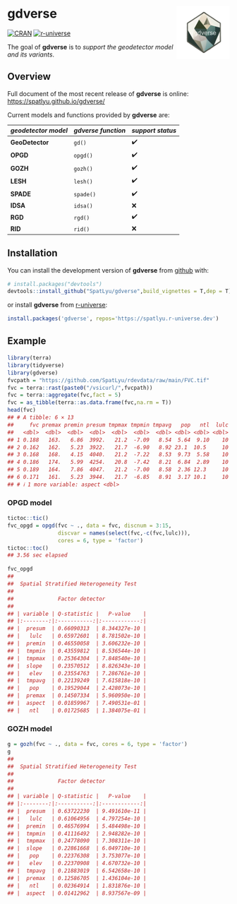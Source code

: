 
<!-- README.md is generated from README.Rmd. Please edit that file -->

# gdverse <img src="man/figures/logo.png" align="right" height="120"/>

<!-- badges: start -->

[![CRAN](https://www.r-pkg.org/badges/version/gdverse)](https://CRAN.R-project.org/package=gdverse)
[![r-universe](https://spatlyu.r-universe.dev/badges/gdverse)](https://spatlyu.r-universe.dev/gdverse)
<!-- badges: end -->

The goal of **gdverse** is to *support the geodetector model and its
variants*.

## Overview

Full document of the most recent release of **gdverse** is online:
<https://spatlyu.github.io/gdverse/>

Current models and functions provided by **gdverse** are:

| *geodetector model* | *gdverse function* | *support status* |
|---------------------|--------------------|------------------|
| **GeoDetector**     | `gd()`             | ✔️               |
| **OPGD**            | `opgd()`           | ✔️               |
| **GOZH**            | `gozh()`           | ✔️               |
| **LESH**            | `lesh()`           | ✔️               |
| **SPADE**           | `spade()`          | ✔️               |
| **IDSA**            | `idsa()`           | ❌               |
| **RGD**             | `rgd()`            | ✔️               |
| **RID**             | `rid()`            | ❌               |

## Installation

You can install the development version of **gdverse** from
[github](https://github.com/SpatLyu/gdverse) with:

``` r
# install.packages("devtools")
devtools::install_github("SpatLyu/gdverse",build_vignettes = T,dep = T)
```

or install **gdverse** from
[r-universe](https://spatlyu.r-universe.dev/gdverse):

``` r
install.packages('gdverse', repos='https://spatlyu.r-universe.dev')
```

## Example

``` r
library(terra)
library(tidyverse)
library(gdverse)
fvcpath = "https://github.com/SpatLyu/rdevdata/raw/main/FVC.tif"
fvc = terra::rast(paste0("/vsicurl/",fvcpath))
fvc = terra::aggregate(fvc,fact = 5)
fvc = as_tibble(terra::as.data.frame(fvc,na.rm = T))
head(fvc)
## # A tibble: 6 × 13
##     fvc premax premin presum tmpmax tmpmin tmpavg   pop   ntl  lulc  elev slope
##   <dbl>  <dbl>  <dbl>  <dbl>  <dbl>  <dbl>  <dbl> <dbl> <dbl> <dbl> <dbl> <dbl>
## 1 0.188   163.   6.86  3992.   21.2  -7.09   8.54  5.64  9.10    10 1645.  2.96
## 2 0.162   162.   5.23  3922.   21.7  -6.90   8.92 23.1  10.5     10 1539.  1.86
## 3 0.168   168.   4.15  4040.   21.2  -7.22   8.53  9.73  5.58    10 1611.  3.19
## 4 0.186   174.   5.99  4254.   20.8  -7.42   8.21  6.84  2.89    10 1677.  3.32
## 5 0.189   164.   7.86  4047.   21.2  -7.00   8.58  2.36 12.3     10 1643.  2.79
## 6 0.171   161.   5.23  3944.   21.7  -6.85   8.91  3.17 10.1     10 1553.  1.93
## # ℹ 1 more variable: aspect <dbl>
```

### OPGD model

``` r
tictoc::tic()
fvc_opgd = opgd(fvc ~ ., data = fvc, discnum = 3:15,
                discvar = names(select(fvc,-c(fvc,lulc))),
                cores = 6, type = 'factor')
tictoc::toc()
## 3.56 sec elapsed
```

``` r
fvc_opgd
## 
##  Spatial Stratified Heterogeneity Test 
##  
##              Factor detector            
## 
## | variable | Q-statistic |   P-value    |
## |:--------:|:-----------:|:------------:|
## |  presum  | 0.66090313  | 8.344327e-10 |
## |   lulc   | 0.65972601  | 8.781502e-10 |
## |  premin  | 0.46550058  | 3.606232e-10 |
## |  tmpmin  | 0.43559812  | 8.536544e-10 |
## |  tmpmax  | 0.25364304  | 7.848540e-10 |
## |  slope   | 0.23570512  | 8.826343e-10 |
## |   elev   | 0.23554763  | 7.286761e-10 |
## |  tmpavg  | 0.22139249  | 7.615818e-10 |
## |   pop    | 0.19529044  | 2.428073e-10 |
## |  premax  | 0.14507334  | 5.960950e-10 |
## |  aspect  | 0.01859967  | 7.490531e-01 |
## |   ntl    | 0.01725685  | 1.384075e-01 |
```

### GOZH model

``` r
g = gozh(fvc ~ ., data = fvc, cores = 6, type = 'factor')
g
## 
##  Spatial Stratified Heterogeneity Test 
##  
##              Factor detector            
## 
## | variable | Q-statistic |   P-value    |
## |:--------:|:-----------:|:------------:|
## |  presum  | 0.63722230  | 9.491610e-11 |
## |   lulc   | 0.61064956  | 4.797254e-10 |
## |  premin  | 0.46576994  | 5.484498e-10 |
## |  tmpmin  | 0.41116492  | 2.948282e-10 |
## |  tmpmax  | 0.24778090  | 7.308311e-10 |
## |  slope   | 0.22861668  | 6.049710e-10 |
## |   pop    | 0.22376308  | 3.753077e-10 |
## |   elev   | 0.22370908  | 4.670732e-10 |
## |  tmpavg  | 0.21883019  | 6.542658e-10 |
## |  premax  | 0.12586705  | 1.436104e-10 |
## |   ntl    | 0.02364914  | 1.831876e-10 |
## |  aspect  | 0.01412962  | 8.937567e-09 |
```
